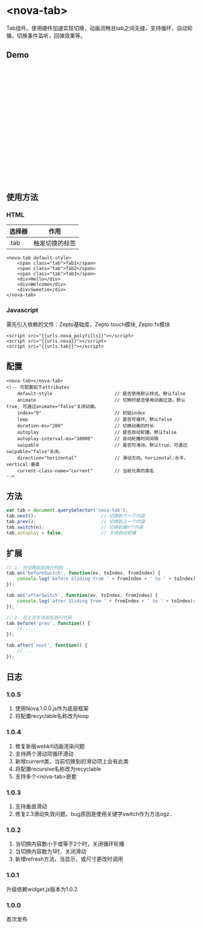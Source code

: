 # &lt;nova-tab&gt;

Tab组件。使用硬件加速实现切换，动画流畅且tab之间无缝，支持循环，自动轮播，切换事件监听，回弹效果等。

## Demo

<style type="text/css">
    nova-tab {
        background: #FBFBFB;
        display: block;
        height: 300px;
    }
    nova-tab[unresolved] {
        opacity: 0;
    }
    nova-tab .controls {
        cursor: pointer;
    }
    nova-tab img {
        width: 120px;
        height: 120px;
        border-radius: 60px;
        position: relative;
        top: 50%;
        left: 50%;
        transform: translate(-50%, -50%);
    }
    nova-tab .contents>* {
        text-align: center;
        font-size: 32px;
        font-weight: bold;
        line-height: 200px;
    }
</style>

<script>
    _loader.add('customEle', '{{urls.tab}}');
    _loader.use('customEle', function() { });
</script>

<div>
<nova-tab default-style unresolved>
    <span class="tab">Tab1</span>
    <span class="tab">Tab2</span>
    <span class="tab">Tab3</span>
    <div>Hello</div>
    <div>Welcome</div>
    <div>Sweetie</div>
</nova-tab>
</div>

## 使用方法

### HTML

| 选择器          |  作用  |
|-------------------|---------|
| .tab  | 触发切换的标签 |

```markup
<nova-tab default-style>
    <span class="tab">Tab1</span>
    <span class="tab">Tab2</span>
    <span class="tab">Tab3</span>
    <div>Hello</div>
    <div>Welcome</div>
    <div>Sweetie</div>
</nova-tab>
```

### Javascript
需先引入依赖的文件：Zepto基础库，Zepto touch模块, Zepto fx模块
```markup
<script src="{{urls.nova_polyfills}}"></script>
<script src="{{urls.nova}}"></script>
<script src="{{urls.tab}}"></script>
```

## 配置

```markup
<nova-tab></nova-tab>
<!-- 可配置如下attributes
    default-style                       // 是否使用默认样式。默认false
    animate                             // 切换时是否使用动画过渡。默认true, 可通过animate="false"关闭动画。
    index="0"                           // 初始index
    loop                                // 是否可循环。默认false
    duration-ms="200"                   // 切换动画的时长
    autoplay                            // 是否自动轮播。默认false
    autoplay-interval-ms="10000"        // 自动轮播时间间隔
    swipable                            // 是否可滑动。默认true，可通过swipable="false"关闭。
    direction="horizontal"              // 滑动方向。horizontal:水平，vertical:垂直
    current-class-name="current"        // 当前元素的类名
-->
```

## 方法
```javascript
var tab = document.querySelector('nova-tab');
tab.next();                        // 切换到下一个内容
tab.prev();                        // 切换到上一个内容
tab.switch(n);                     // 切换到第n个内容
tab.autoplay = false;              // 关闭自动轮播
```

## 扩展
```javascript
// 1. 在切换前后执行代码
tab.on('beforeSwitch', function(ev, toIndex, fromIndex) {
    console.log('before Sliding from ' + fromIndex + ' to ' + toIndex);
});

tab.on('afterSwitch', function(ev, toIndex, fromIndex) {
    console.log('after Sliding from ' + fromIndex + ' to ' + toIndex);
});

// 2. 在上述方法前后执行代码
tab.before('prev', function() {
    // ....
});

tab.after('next', function() {
    // ...
});

```

## 日志

### 1.0.5
1. 使用Nova.1.0.0.js作为底层框架
2. 将配置recyclable名称改为loop

### 1.0.4
1. 修复新版webkit动画渲染问题
2. 支持两个滑动项循环滑动
3. 新增current类，当前切换到的滑动项上会有此类
4. 将配置recursive名称改为recyclable
5. 支持多个&lt;nova-tab&gt;嵌套

### 1.0.3
1. 支持垂直滑动
2. 修复2.3滑动失效问题，bug原因是使用关键字switch作为方法ogz..

### 1.0.2
1. 当切换内容数小于或等于2个时，关闭循环轮播
2. 当切换内容数为1时，关闭滑动
3. 新增refresh方法，当显示，或尺寸更改时调用

### 1.0.1
升级依赖widget.js版本为1.0.2

### 1.0.0
首次发布

